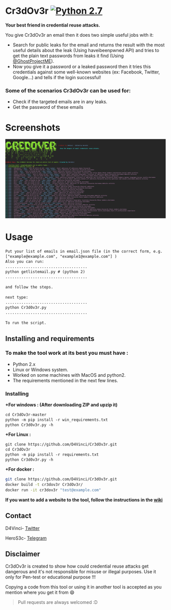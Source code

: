 # Cr3dOv3r [![Python 2.7](https://img.shields.io/badge/Python-2.7-yellow.svg)](http://www.python.org/download/) 

**Your best friend in credential reuse attacks.**

You give Cr3dOv3r an email then it does two simple useful jobs with it:
- Search for public leaks for the email and returns the result with the most useful details about the leak (Using haveibeenpwned API) and tries to get the plain text passwords from leaks it find (Using [@GhostProjectME](https://twitter.com/GhostProjectME)).
- Now you give it a password or a leaked password then it tries this credentials against some well-known websites (ex: Facebook, Twitter, Google...) and tells if the login successful!

### Some of the scenarios Cr3dOv3r can be used for:
- Check if the targeted emails are in any leaks.
- Get the password of these emails

# Screenshots
![screenshot](https://github.com/HeroS3c/Cr3dOv3r/blob/master/Data/Screen1.png)


# Usage
```
Put your list of emails in email.json file (in the correct form, e.g. ["example@example.com", "example1@example.com"] )
Also you can run:
....................................
python getlistemail.py # (python 2)
....................................

and follow the steps.

next type:
....................................
python Cr3d0v3r.py
....................................
 
To run the script.
```
## Installing and requirements
### To make the tool work at its best you must have :
- Python 2.x 
- Linux or Windows system.
- Worked on some machines with MacOS and python2.
- The requirements mentioned in the next few lines.

### Installing
**+For windows : (After downloading ZIP and upzip it)**
```
cd Cr3dOv3r-master
python -m pip install -r win_requirements.txt
python Cr3d0v3r.py -h
```
**+For Linux :**
```
git clone https://github.com/D4Vinci/Cr3dOv3r.git
cd Cr3dOv3r
python -m pip install -r requirements.txt
python Cr3d0v3r.py -h
```

**+For docker :**
```bash
git clone https://github.com/D4Vinci/Cr3dOv3r.git
docker build -t cr3dov3r Cr3dOv3r/
docker run -it cr3dov3r "test@example.com"
```


**If you want to add a website to the tool, follow the instructions in the [wiki](https://github.com/D4Vinci/Cr3dOv3r/wiki)**

## Contact

D4Vinci- [Twitter](https://twitter.com/D4Vinci1)
 
HeroS3c- [Telegram](https://t.me/HeroS3c)
## Disclaimer
Cr3dOv3r is created to show how could credential reuse attacks get dangerous and it's not responsible for misuse or illegal purposes. Use it only for Pen-test or educational purpose !!!

Copying a code from this tool or using it in another tool is accepted as you mention where you get it from :smile:

> Pull requests are always welcomed :D
